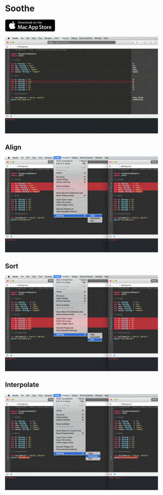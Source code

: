 # Soothe

[<img src=".images/mac-app-store.png">](https://itunes.apple.com/ca/app/soothe/id1185307985?mt=12)


![](.images/soothe.gif)

## Align

![](.images/soothe1.png)

## Sort

![](.images/soothe2.png)

## Interpolate

![](.images/soothe3.png)